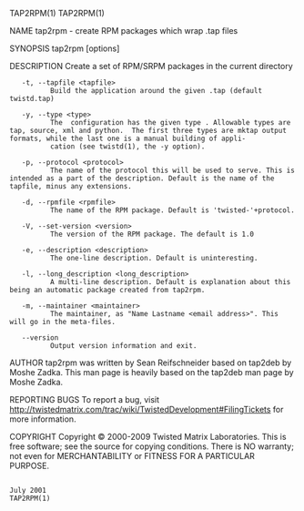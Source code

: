 TAP2RPM(1)                                                                                                                                                                                     TAP2RPM(1)

NAME
       tap2rpm - create RPM packages which wrap .tap files

SYNOPSIS
       tap2rpm [options]

DESCRIPTION
       Create a set of RPM/SRPM packages in the current directory

       -t, --tapfile <tapfile>
              Build the application around the given .tap (default twistd.tap)

       -y, --type <type>
              The  configuration has the given type . Allowable types are tap, source, xml and python.  The first three types are mktap output formats, while the last one is a manual building of appli‐
              cation (see twistd(1), the -y option).

       -p, --protocol <protocol>
              The name of the protocol this will be used to serve. This is intended as a part of the description. Default is the name of the tapfile, minus any extensions.

       -d, --rpmfile <rpmfile>
              The name of the RPM package. Default is 'twisted-'+protocol.

       -V, --set-version <version>
              The version of the RPM package. The default is 1.0

       -e, --description <description>
              The one-line description. Default is uninteresting.

       -l, --long_description <long_description>
              A multi-line description. Default is explanation about this being an automatic package created from tap2rpm.

       -m, --maintainer <maintainer>
              The maintainer, as "Name Lastname <email address>". This will go in the meta-files.

       --version
              Output version information and exit.

AUTHOR
       tap2rpm was written by Sean Reifschneider based on tap2deb by Moshe Zadka.  This man page is heavily based on the tap2deb man page by Moshe Zadka.

REPORTING BUGS
       To report a bug, visit http://twistedmatrix.com/trac/wiki/TwistedDevelopment#FilingTickets for more information.

COPYRIGHT
       Copyright © 2000-2009 Twisted Matrix Laboratories.
       This is free software; see the source for copying conditions.  There is NO warranty; not even for MERCHANTABILITY or FITNESS FOR A PARTICULAR PURPOSE.

                                                                                                July 2001                                                                                      TAP2RPM(1)
